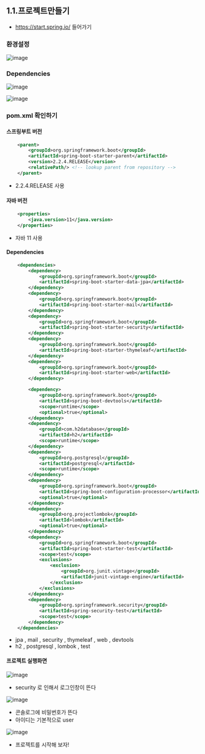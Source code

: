 ## 1.1.프로젝트만들기

* https://start.spring.io/ 들어가기

### 환경설정

![image](https://user-images.githubusercontent.com/65409092/106401117-ba007a00-6465-11eb-9e14-c24271540248.png)

### Dependencies

![image](https://user-images.githubusercontent.com/65409092/106401180-16639980-6466-11eb-8a37-fb1946565a68.png)


![image](https://user-images.githubusercontent.com/65409092/106401193-254a4c00-6466-11eb-8b33-af42f3bb7bd6.png)

### pom.xml 확인하기

#### 스프링부트 버전

```xml
    <parent>
		<groupId>org.springframework.boot</groupId>
		<artifactId>spring-boot-starter-parent</artifactId>
		<version>2.2.4.RELEASE</version>
		<relativePath/> <!-- lookup parent from repository -->
	</parent>
```

* 2.2.4.RELEASE 사용

#### 자바 버전

```xml
    <properties>
		<java.version>11</java.version>
	</properties>
```

* 자바 11 사용

#### Dependencies

```xml
    <dependencies>
		<dependency>
			<groupId>org.springframework.boot</groupId>
			<artifactId>spring-boot-starter-data-jpa</artifactId>
		</dependency>
		<dependency>
			<groupId>org.springframework.boot</groupId>
			<artifactId>spring-boot-starter-mail</artifactId>
		</dependency>
		<dependency>
			<groupId>org.springframework.boot</groupId>
			<artifactId>spring-boot-starter-security</artifactId>
		</dependency>
		<dependency>
			<groupId>org.springframework.boot</groupId>
			<artifactId>spring-boot-starter-thymeleaf</artifactId>
		</dependency>
		<dependency>
			<groupId>org.springframework.boot</groupId>
			<artifactId>spring-boot-starter-web</artifactId>
		</dependency>

		<dependency>
			<groupId>org.springframework.boot</groupId>
			<artifactId>spring-boot-devtools</artifactId>
			<scope>runtime</scope>
			<optional>true</optional>
		</dependency>
		<dependency>
			<groupId>com.h2database</groupId>
			<artifactId>h2</artifactId>
			<scope>runtime</scope>
		</dependency>
		<dependency>
			<groupId>org.postgresql</groupId>
			<artifactId>postgresql</artifactId>
			<scope>runtime</scope>
		</dependency>
		<dependency>
			<groupId>org.springframework.boot</groupId>
			<artifactId>spring-boot-configuration-processor</artifactId>
			<optional>true</optional>
		</dependency>
		<dependency>
			<groupId>org.projectlombok</groupId>
			<artifactId>lombok</artifactId>
			<optional>true</optional>
		</dependency>
		<dependency>
			<groupId>org.springframework.boot</groupId>
			<artifactId>spring-boot-starter-test</artifactId>
			<scope>test</scope>
			<exclusions>
				<exclusion>
					<groupId>org.junit.vintage</groupId>
					<artifactId>junit-vintage-engine</artifactId>
				</exclusion>
			</exclusions>
		</dependency>
		<dependency>
			<groupId>org.springframework.security</groupId>
			<artifactId>spring-security-test</artifactId>
			<scope>test</scope>
		</dependency>
	</dependencies>
```

* jpa , mail , security , thymeleaf , web , devtools
* h2 , postgresql , lombok , test

#### 프로젝트 실행화면

![image](https://user-images.githubusercontent.com/65409092/106401346-fbddf000-6466-11eb-8915-149d38cc31c7.png)

* security 로 인해서 로그인창이 뜬다

![image](https://user-images.githubusercontent.com/65409092/106401379-229c2680-6467-11eb-8d71-bd86a28d4c66.png)

* 콘솔로그에 비밀번호가 뜬다
* 아이디는 기본적으로 user

![image](https://user-images.githubusercontent.com/65409092/106401404-3e073180-6467-11eb-8f1d-55307ccc504d.png)

* 프로젝트를 시작해 보자!


